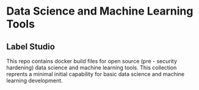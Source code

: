 # Data Science and Machine Learning Tools
## Label Studio
This repo contains docker build files for open source (pre - security hardening) data science and machine learning tools. This collection reprents a minimal initial capability for basic data science and machine learning development.
